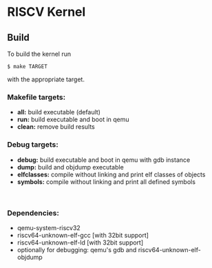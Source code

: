 # RISCV Kernel

## Build

To build the kernel run  
```
$ make TARGET
```  
with the appropriate target.

### Makefile targets:

* **all:** build executable (default)
* **run:** build executable and boot in qemu
* **clean:** remove build results

### Debug targets:

* **debug:** build executable and boot in qemu with gdb instance
* **dump:** build and objdump executable
* **elfclasses:** compile without linking and print elf classes of objects
* **symbols:** compile without linking and print all defined symbols

&nbsp;
### Dependencies:

* qemu-system-riscv32
* riscv64-unknown-elf-gcc [with 32bit support]
* riscv64-unknown-elf-ld [with 32bit support]
* optionally for debugging: qemu's gdb and riscv64-unknown-elf-objdump